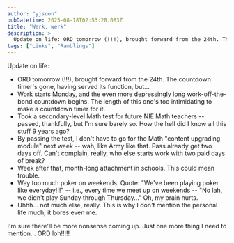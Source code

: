 ```yaml
---
author: "yjsoon"
pubDatetime: 2025-08-18T02:53:28.083Z
title: "Werk, werk"
description: >
  Update on life: ORD tomorrow (!!!), brought forward from the 24th. The countdown timer's gone, having served its function, but... Work starts Monday...
tags: ["Links", "Ramblings"]
---
```






Update on life:

*   ORD tomorrow (!!!), brought forward from the 24th. The countdown timer's gone, having served its function, but...
*   Work starts Monday, and the even more depressingly long work-off-the-bond countdown begins. The length of this one's too intimidating to make a countdown timer for it.
*   Took a secondary-level Math test for future NIE Math teachers -- passed, thankfully, but I'm sure barely so. How the hell did I know all this stuff 9 years ago?
*   By passing the test, I don't have to go for the Math "content upgrading module" next week -- wah, like Army like that. Pass already get two days off. Can't complain, really, who else starts work with two paid days of break?
*   Week after that, month-long attachment in schools. This could mean trouble.
*   Way too much poker on weekends. Quote: "We've been playing poker like everyday!!!" -- i.e., every time we meet up on weekends -- "No lah, we didn't play Sunday through Thursday..." Oh, my brain hurts.
*   Uhhh... not much else, really. This is why I don't mention the personal life much, it bores even me.

I'm sure there'll be more nonsense coming up. Just one more thing I need to mention... ORD loh!!!!!
